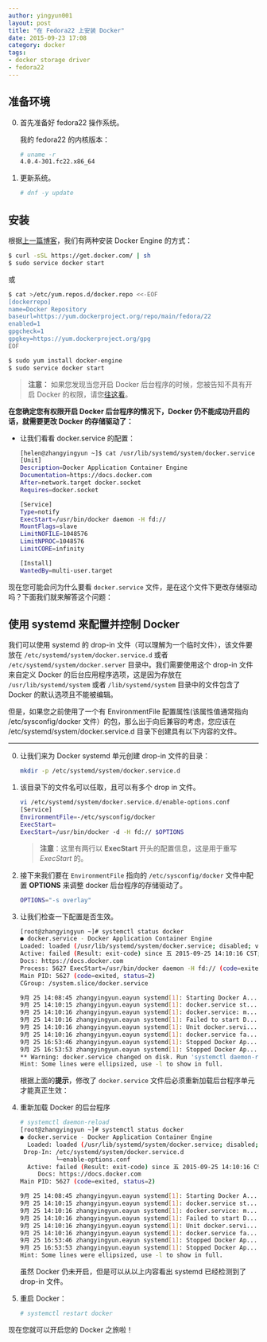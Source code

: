 ```yaml
---
author: yingyun001
layout: post
title: "在 Fedora22 上安装 Docker"
date: 2015-09-23 17:08
category: docker
tags:
- docker storage driver
- fedora22
---
```


## 准备环境

0. 首先准备好 fedora22 操作系统。
   
   我的 fedora22 的内核版本：

   ~~~bash
   # uname -r
   4.0.4-301.fc22.x86_64
   ~~~

1. 更新系统。

   ~~~bash
   # dnf -y update
   ~~~

## 安装

根据[上一篇博客](/docker/2015/09/22/new_apt_and_yum_repos)，我们有两种安装 Docker Engine 的方式：

~~~ bash
$ curl -sSL https://get.docker.com/ | sh
$ sudo service docker start
~~~

或 

~~~ bash
$ cat >/etc/yum.repos.d/docker.repo <<-EOF
[dockerrepo]
name=Docker Repository
baseurl=https://yum.dockerproject.org/repo/main/fedora/22
enabled=1
gpgcheck=1
gpgkey=https://yum.dockerproject.org/gpg
EOF

$ sudo yum install docker-engine
$ sudo service docker start
~~~

> **注意：**
> 如果您发现当您开启 Docker 后台程序的时候，您被告知不具有开启 Docker 的权限，请您[往这看](/linux/2015/09/21/systemd_in_Fedora22/)。

**在您确定您有权限开启 Docker 后台程序的情况下，Docker 仍不能成功开启的话，就需要更改 Docker 的存储驱动了：**

* 让我们看看 docker.service 的配置：

  ~~~ bash
  [helen@zhangyingyun ~]$ cat /usr/lib/systemd/system/docker.service 
  [Unit]
  Description=Docker Application Container Engine
  Documentation=https://docs.docker.com
  After=network.target docker.socket
  Requires=docker.socket

  [Service]
  Type=notify
  ExecStart=/usr/bin/docker daemon -H fd://
  MountFlags=slave
  LimitNOFILE=1048576
  LimitNPROC=1048576
  LimitCORE=infinity

  [Install]
  WantedBy=multi-user.target
  ~~~
  
 现在您可能会问为什么要看 `docker.service` 文件，是在这个文件下更改存储驱动吗？下面我们就来解答这个问题：


## 使用 systemd 来配置并控制 Docker
                  
我们可以使用 systemd 的 drop-in 文件（可以理解为一个临时文件），该文件要放在 `/etc/systemd/system/docker.service.d` 或者 `/etc/systemd/system/docker.server` 目录中。我们需要使用这个 drop-in 文件来自定义 Docker 的后台应用程序选项，这是因为存放在 `/usr/lib/systemd/system` 或者 `/lib/systemd/system` 目录中的文件包含了 Docker 的默认选项且不能被编辑。

但是，如果您之前使用了一个有 EnvironmentFile 配置属性(该属性值通常指向 /etc/sysconfig/docker 文件）的包，那么出于向后兼容的考虑，您应该在 /etc/systemd/system/docker.service.d 目录下创建具有以下内容的文件。

---

0. 让我们来为 Docker systemd 单元创建 drop-in 文件的目录：

   ~~~ bash
   mkdir -p /etc/systemd/system/docker.service.d
   ~~~

1. 该目录下的文件名可以任取，且可以有多个 drop in 文件。

   ~~~ bash
   vi /etc/systemd/system/docker.service.d/enable-options.conf
   [Service]
   EnvironmentFile=-/etc/sysconfig/docker
   ExecStart=
   ExecStart=/usr/bin/docker -d -H fd:// $OPTIONS
   ~~~

   > **注意**：这里有两行以 **ExecStart** 开头的配置信息，这是用于重写 *ExecStart* 的。

2. 接下来我们要在 `EnvironmentFile` 指向的 `/etc/sysconfig/docker` 文件中配置 **OPTIONS** 来调整 docker 后台程序的存储驱动了。

   ~~~ bash
   OPTIONS="-s overlay"
   ~~~ 

3. 让我们检查一下配置是否生效。

   ~~~ bash
   [root@zhangyingyun ~]# systemctl status docker
   ● docker.service - Docker Application Container Engine
   Loaded: loaded (/usr/lib/systemd/system/docker.service; disabled; vendor preset: disabled)
   Active: failed (Result: exit-code) since 五 2015-09-25 14:10:16 CST; 2h 44min ago
   Docs: https://docs.docker.com
   Process: 5627 ExecStart=/usr/bin/docker daemon -H fd:// (code=exited, status=2)
   Main PID: 5627 (code=exited, status=2)
   CGroup: /system.slice/docker.service

   9月 25 14:08:45 zhangyingyun.eayun systemd[1]: Starting Docker A...
   9月 25 14:10:15 zhangyingyun.eayun systemd[1]: docker.service st...
   9月 25 14:10:16 zhangyingyun.eayun systemd[1]: docker.service: m...
   9月 25 14:10:16 zhangyingyun.eayun systemd[1]: Failed to start D...
   9月 25 14:10:16 zhangyingyun.eayun systemd[1]: Unit docker.servi...
   9月 25 14:10:16 zhangyingyun.eayun systemd[1]: docker.service fa...
   9月 25 16:53:46 zhangyingyun.eayun systemd[1]: Stopped Docker Ap...
   9月 25 16:53:53 zhangyingyun.eayun systemd[1]: Stopped Docker Ap...
   ** Warning: docker.service changed on disk. Run 'systemctl daemon-reload' to reload units. **
   Hint: Some lines were ellipsized, use -l to show in full.
   ~~~

   根据上面的**提示**，修改了 `docker.service` 文件后必须重新加载后台程序单元才能真正生效：

4. 重新加载 Docker 的后台程序

   ~~~ bash
   # systemctl daemon-reload
   [root@zhangyingyun ~]# systemctl status docker
   ● docker.service - Docker Application Container Engine
     Loaded: loaded (/usr/lib/systemd/system/docker.service; disabled; vendor preset: disabled)
    Drop-In: /etc/systemd/system/docker.service.d
             └─enable-options.conf
     Active: failed (Result: exit-code) since 五 2015-09-25 14:10:16 CST; 2h 47min ago
        Docs: https://docs.docker.com
   Main PID: 5627 (code=exited, status=2)

   9月 25 14:08:45 zhangyingyun.eayun systemd[1]: Starting Docker A...
   9月 25 14:10:15 zhangyingyun.eayun systemd[1]: docker.service st...
   9月 25 14:10:16 zhangyingyun.eayun systemd[1]: docker.service: m...
   9月 25 14:10:16 zhangyingyun.eayun systemd[1]: Failed to start D...
   9月 25 14:10:16 zhangyingyun.eayun systemd[1]: Unit docker.servi...
   9月 25 14:10:16 zhangyingyun.eayun systemd[1]: docker.service fa...
   9月 25 16:53:46 zhangyingyun.eayun systemd[1]: Stopped Docker Ap...
   9月 25 16:53:53 zhangyingyun.eayun systemd[1]: Stopped Docker Ap...
   Hint: Some lines were ellipsized, use -l to show in full.
   ~~~

   虽然 Docker 仍未开启，但是可以从以上内容看出 systemd 已经检测到了 drop-in 文件。

5. 重启 Docker：
   
   ~~~bash
   # systemctl restart docker
   ~~~

现在您就可以开启您的 Docker 之旅啦！

